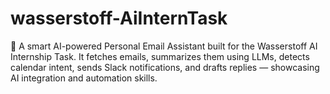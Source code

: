 # wasserstoff-AiInternTask
🧠 A smart AI-powered Personal Email Assistant built for the Wasserstoff AI Internship Task. It fetches emails, summarizes them using LLMs, detects calendar intent, sends Slack notifications, and drafts replies — showcasing AI integration and automation skills.
